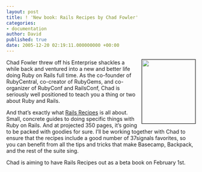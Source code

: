 ```yaml
---
layout: post
title: ! 'New book: Rails Recipes by Chad Fowler'
categories:
- documentation
author: David
published: true
date: 2005-12-20 02:19:11.000000000 +00:00
---
```

<p><a href="http://www.pragmaticprogrammer.com/titles/fr_rr/"><img src="http://pragmaticprogrammer.com/images/fr_rr_medium.jpg" width="142" height="170" align="right" border="1" style="margin-left: 10px" /></a>Chad Fowler threw off his Enterprise shackles a while back and ventured into a new and better life doing Ruby on Rails full time. As the co-founder of RubyCentral, co-creator of RubyGems, and co-organizer of RubyConf and RailsConf, Chad is seriously well positioned to teach you a thing or two about Ruby and Rails.</p>
<p>And that&#8217;s exactly what <a href="http://www.pragmaticprogrammer.com/titles/fr_rr/">Rails Recipes</a> is all about. Small, concrete guides to doing specific things with Ruby on Rails. And at projected 350 pages, it&#8217;s going to be packed with goodies for sure. I&#8217;ll be working together with Chad to ensure that the recipes include a good number of 37signals favorites, so you can benefit from all the tips and tricks that make Basecamp, Backpack, and the rest of the suite sing.</p>
<p>Chad is aiming to have Rails Recipes out as a beta book on February 1st.</p>